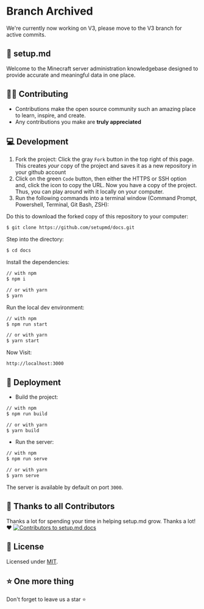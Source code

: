 # Branch Archived

We're currently now working on V3, please move to the V3 branch for active commits.

## 📝 setup.md

Welcome to the Minecraft server administration knowledgebase designed to provide accurate and meaningful data in one place.

## 👨‍💻 Contributing

- Contributions make the open source community such an amazing place to learn, inspire, and create.
- Any contributions you make are **truly appreciated**

## 💻 Development

1. Fork the project: Click the gray `Fork` button in the top right of this page. This creates _your_ copy of the project and saves it as a new repository in your github account
2. Click on the green `Code` button, then either the HTTPS or SSH option and, click the icon to copy the URL. Now you have a copy of the project. Thus, you can play around with it locally on your computer.
3. Run the following commands into a terminal window (Command Prompt, Powershell, Terminal, Git Bash, ZSH): 

Do this to download the forked copy of this repository to your computer:
 
```bash
$ git clone https://github.com/setupmd/docs.git
```

  Step into the directory:
```bash
$ cd docs
```

  Install the dependencies:
```bash
// with npm
$ npm i

// or with yarn
$ yarn
```

  Run the local dev environment:
```bash
// with npm
$ npm run start

// or with yarn
$ yarn start
```

 Now Visit:
```
http://localhost:3000
```

## 🚀 Deployment

- Build the project:

```bash
// with npm
$ npm run build

// or with yarn
$ yarn build
```
- Run the server:

```bash
// with npm
$ npm run serve

// or with yarn
$ yarn serve
```
The server is available by default on port `3000`.

## 🙏 Thanks to all Contributors
Thanks a lot for spending your time in helping setup.md grow. Thanks a lot! ❤️
 <a href = "https://github.com/setupmd/docs/graphs/contributors">
   <img src = "https://contrib.rocks/image?repo=setupmd/docs" alt="Contributors to setup.md docs"/>
 </a>

## 📑 License
Licensed under [MIT](https://github.com/setupmd/docs/blob/master/LICENSE).

## ⭐️ One more thing

Don't forget to leave us a star ⭐️
